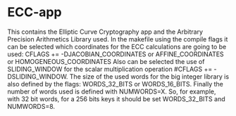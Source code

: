 ECC-app
===========
This contains the Elliptic Curve Cryptography app and the Arbitrary Precision Arithmetics Library used. In the makefile using the compile flags it can be selected which coordinates for the ECC calculations are going to be used: 
CFLAGS += -DJACOBIAN_COORDINATES or AFFINE_COORDINATES or HOMOGENEOUS_COORDINATES
Also can be selected the use of SLIDING_WINDOW for the scalar multiplication operation #CFLAGS += -DSLIDING_WINDOW.
The size of the used words for the big integer library is also defined by the flags: WORDS_32_BITS or WORDS_16_BITS.
Finally the number of words used is defined with NUMWORDS=X. So, for example, with 32 bit words, for a 256 bits keys it should be set WORDS_32_BITS and NUMWORDS=8.